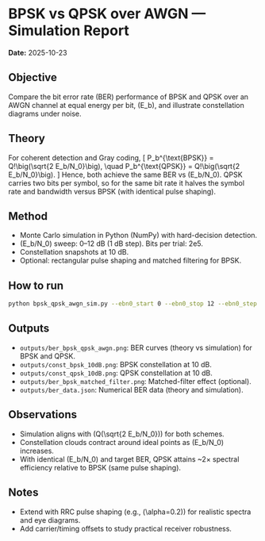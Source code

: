 # BPSK vs QPSK over AWGN — Simulation Report

**Date:** 2025-10-23

## Objective
Compare the bit error rate (BER) performance of BPSK and QPSK over an AWGN channel at equal energy per bit, \(E_b\), and illustrate constellation diagrams under noise.

## Theory
For coherent detection and Gray coding,
\[ P_b^{\text{BPSK}} = Q\!\big(\sqrt{2 E_b/N_0}\big), \quad
   P_b^{\text{QPSK}} = Q\!\big(\sqrt{2 E_b/N_0}\big). \]
Hence, both achieve the same BER vs \(E_b/N_0\). QPSK carries two bits per symbol, so for the same bit rate it halves the symbol rate and bandwidth versus BPSK (with identical pulse shaping).

## Method
- Monte Carlo simulation in Python (NumPy) with hard-decision detection.
- \(E_b/N_0\) sweep: 0–12 dB (1 dB step). Bits per trial: 2e5.
- Constellation snapshots at 10 dB.
- Optional: rectangular pulse shaping and matched filtering for BPSK.

## How to run
```bash
python bpsk_qpsk_awgn_sim.py --ebn0_start 0 --ebn0_stop 12 --ebn0_step 1 --n_bits 200000 --const_ebn0 10 --do_matched_filter 1 --outdir outputs
```

## Outputs
- `outputs/ber_bpsk_qpsk_awgn.png`: BER curves (theory vs simulation) for BPSK and QPSK.
- `outputs/const_bpsk_10dB.png`: BPSK constellation at 10 dB.
- `outputs/const_qpsk_10dB.png`: QPSK constellation at 10 dB.
- `outputs/ber_bpsk_matched_filter.png`: Matched-filter effect (optional).
- `outputs/ber_data.json`: Numerical BER data (theory and simulation).

## Observations
- Simulation aligns with \(Q(\sqrt{2 E_b/N_0})\) for both schemes.
- Constellation clouds contract around ideal points as \(E_b/N_0\) increases.
- With identical \(E_b/N_0\) and target BER, QPSK attains ~2× spectral efficiency relative to BPSK (same pulse shaping).

## Notes
- Extend with RRC pulse shaping (e.g., \(\alpha=0.2\)) for realistic spectra and eye diagrams.
- Add carrier/timing offsets to study practical receiver robustness.
